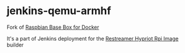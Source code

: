 jenkins-qemu-armhf
===================

Fork of [Raspbian Base Box for Docker](https://github.com/philipz/docker-rpi-raspbian)

It's a part of Jenkins deployment for the [Restreamer Hypriot Rpi Image](https://github.com/datarhei/restreamer-hypriot-rpi-image-builder) builder
